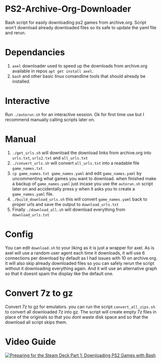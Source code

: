 # PS2-Archive-Org-Downloader

Bash script for easily downloading ps2 games from archive.org. Script won't download already downloaded files so its safe to update the yaml file and rerun.

# Dependancies
1. `axel` downloader used to speed up the downloads from archive.org available in repos `apt get install axel`.
2. `bash` and other basic linux comandline tools that should already be installed.

# Interactive
Run `./autorun.sh` for an interactive session. Ok for first time use but I recommend manually calling scripts later on.

# Manual
1. `./get_urls.sh` will download the download links from archive.org into `urls.txt`, `urls2.txt` and `all_urls.txt`
2. `./convert_urls.sh` will convert `all_urls.txt` into a readable file `game_names.txt`
3. `cp game_names.txt game_names.yaml` and edit `game_names.yaml` by uncommenting what games you want to download. when finished make a backup of `game_names.yaml` just incase you use the `autorun.sh` script later on and accidentally press y when it asks you to create a `game_names.yaml` file.
4. `./build_download_urls.sh` this will convert `game_names.yaml` back to proper urls and save the output to `download_urls.txt`
5. Finally `./download_all.sh` will download everything from `download_urls.txt`

# Config
You can edit `download.sh` to your liking as it is just a wrapper for axel. As is axel will use a random user agent each time it downloads, it will use 6 connections per download by default as I had issues with 10 on archive.org. It will also skip already downloaded files so you can safely rerun the script without it downloading everything again. And it will use an alternative graph so that it doesnt spam the display like the default one.

# Convert 7z to gz
Convert 7z to gz for emulators. you can run the script `convert_all_zips.sh` to convert all downloaded 7z into gz. The script will create empty 7z files in place of the originals so that you dont waste disk space and so that the download all script skips them.

# Video Guide
[![Preparing for the Steam Deck Part 1: Downloading PS2 Games with Bash](https://img.youtube.com/vi/XueDdehTIiY/0.jpg)](https://www.youtube.com/watch?v=XueDdehTIiY)
